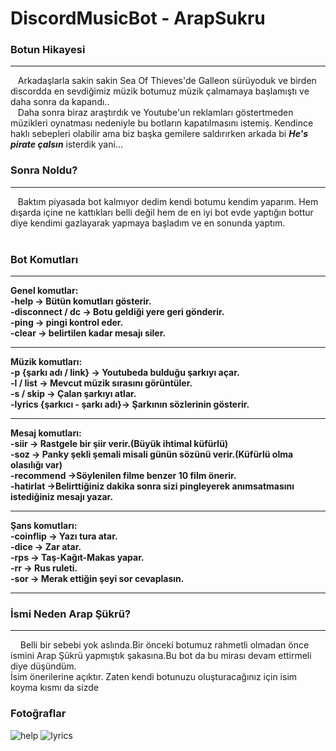 # DiscordMusicBot - ArapSukru
### Botun Hikayesi
<hr>
&nbsp;&nbsp;&nbsp;Arkadaşlarla sakin sakin Sea Of Thieves'de Galleon sürüyoduk ve birden discordda en sevdiğimiz müzik botumuz müzik çalmamaya başlamıştı ve daha sonra da kapandı.. <br>
&nbsp;&nbsp;&nbsp;Daha sonra biraz araştırdık ve Youtube'un reklamları göstertmeden müzikleri oynatması nedeniyle bu botların kapatılmasını istemiş. Kendince haklı sebepleri olabilir ama biz başka gemilere saldırırken arkada bi <b><i>He's pirate çalsın</i></b> isterdik yani... <br>


### Sonra Noldu? <br>
<hr>
&nbsp;&nbsp;&nbsp;Baktım piyasada bot kalmıyor dedim kendi botumu kendim yaparım. Hem dışarda içine ne kattıkları belli değil hem de en iyi bot evde yaptığın bottur diye kendimi gazlayarak yapmaya başladım ve en sonunda yaptım. <br>
<br>

### Bot Komutları <br>
<hr>
<b>Genel komutlar: </b><br>
<b> -help -> Bütün komutları gösterir. </b><br>
<b> -disconnect / dc -> Botu geldiği yere geri gönderir. </b><br>
<b> -ping -> pingi kontrol eder. </b><br>
<b> -clear -> belirtilen kadar mesajı siler.</b><br>
<hr>

<b>Müzik komutları: </b><br>
<b> -p {şarkı adı / link} -> Youtubeda bulduğu şarkıyı açar. </b><br>
<b> -l / list -> Mevcut müzik sırasını görüntüler. </b><br>
<b> -s / skip -> Çalan şarkıyı atlar. </b><br>
<b> -lyrics {şarkıcı - şarkı adı}-> Şarkının sözlerinin gösterir. </b><br>
<hr>

<b>Mesaj komutları: </b><br>
<b> -siir -> Rastgele bir şiir verir.(Büyük ihtimal küfürlü)</b><br>
<b> -soz -> Panky şekli şemali misali günün sözünü verir.(Küfürlü olma olasılığı var) </b><br>
<b> -recommend ->Söylenilen filme benzer 10 film önerir.</b><br>
<b> -hatirlat ->Belirttiğiniz dakika sonra sizi pingleyerek anımsatmasını istediğiniz mesajı yazar.</b><br>
<hr>

<b>Şans komutları: </b><br>
<b> -coinflip -> Yazı tura atar.</b><br>
<b> -dice -> Zar atar.</b><br>
<b> -rps -> Taş-Kağıt-Makas yapar.</b><br>
<b> -rr -> Rus ruleti.</b><br>
<b> -sor -> Merak ettiğin şeyi sor cevaplasın.</b><br>
<hr>


### İsmi Neden Arap Şükrü? <br>
<hr>
&nbsp;&nbsp;&nbsp; Belli bir sebebi yok aslında.Bir önceki botumuz rahmetli olmadan önce ismini Arap Şükrü yapmıştık şakasına.Bu bot da bu mirası devam ettirmeli diye düşündüm.<br>
İsim önerilerine açıktır. Zaten kendi botunuzu oluşturacağınız için isim koyma kısmı da sizde


### Fotoğraflar <br>
![help](https://user-images.githubusercontent.com/30879498/156932878-7a7966c0-6a72-4d2b-be06-f54f31ff563a.png)
![lyrics](https://user-images.githubusercontent.com/30879498/156932881-3ba6e0d4-bbf1-4ca7-a855-6c48b0f53719.png)

